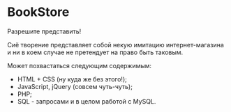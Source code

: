 # BookStore
Разрешите представить!

Сиё творение представляет собой некую имитацию интернет-магазина и ни в коем случае не претендует на право быть таковым. 

Может похвастаться следующим содержимым: 
- HTML + CSS (ну куда же без этого!);
- JavaScript, jQuery (совсем чуть-чуть);
- PHP;
- SQL - запросами и в целом работой с MySQL.



